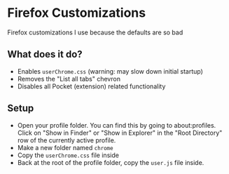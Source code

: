 # Firefox Customizations

Firefox customizations I use because the defaults are so bad

## What does it do?

- Enables `userChrome.css` (warning: may slow down initial startup)
- Removes the "List all tabs" chevron
- Disables all Pocket (extension) related functionality

## Setup

- Open your profile folder. You can find this by going to about:profiles. Click on "Show in Finder" or "Show in Explorer" in the "Root Directory" row of the currently active profile.
- Make a new folder named `chrome`
- Copy the `userChrome.css` file inside
- Back at the root of the profile folder, copy the `user.js` file inside.

[about:profiles]: about:profiles
